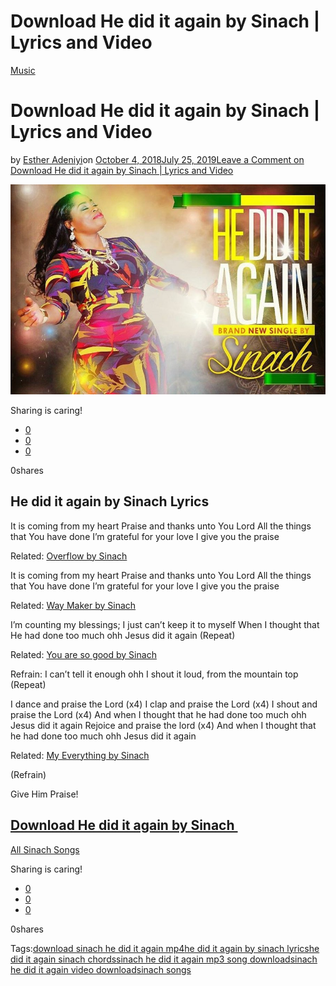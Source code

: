 # Download He did it again by Sinach | Lyrics and Video

[Music](https://estheradeniyi.com/category/music/)
# Download He did it again by Sinach | Lyrics and Video

by [Esther Adeniyi](https://estheradeniyi.com/author/esther-adeniyi/)on [October 4, 2018July 25, 2019](https://estheradeniyi.com/download-he-did-it-again-by-sinach/)[Leave a Comment on Download He did it again by Sinach | Lyrics and Video](https://estheradeniyi.com/download-he-did-it-again-by-sinach/#respond)

![He did it again by Sinach](images\Sinach-He-Did-It-Again.jpg)

Sharing is caring!

- [0](https://www.facebook.com/sharer/sharer.php?u=https%3A%2F%2Festheradeniyi.com%2Fdownload-he-did-it-again-by-sinach%2F&amp;t=Download%20He%20did%20it%20again%20by%20Sinach%20%7C%20Lyrics%20and%20Video)
- [0](https://twitter.com/intent/tweet?text=Download%20He%20did%20it%20again%20by%20Sinach%20%7C%20Lyrics%20and%20Video&amp;url=https%3A%2F%2Festheradeniyi.com%2Fdownload-he-did-it-again-by-sinach%2F)
- [0](#)

0shares

## He did it again by Sinach Lyrics

It is coming from my heart
 Praise and thanks unto You Lord
 All the things that You have done
 I&#x2019;m grateful for your love
 I give you the praise

Related: [Overflow by Sinach](https://estheradeniyi.com/overflow-by-sinach-lyrics-mp3-download-video/)

It is coming from my heart
 Praise and thanks unto You Lord
 All the things that You have done
 I&#x2019;m grateful for your love
 I give you the praise

Related: [Way Maker by Sinach](https://estheradeniyi.com/way-maker-by-sinach-lyrics-mp3-download/)

I&#x2019;m counting my blessings;
 I just can&#x2019;t keep it to myself
 When I thought that He had done too much ohh
 Jesus did it again (Repeat)

Related: [You are so good by Sinach](https://estheradeniyi.com/you-are-so-good-by-sinach-lyrics-mp3/)

Refrain:
 I can&#x2019;t tell it enough ohh
 I shout it loud, from the mountain top (Repeat)

I dance and praise the Lord (x4)
 I clap and praise the Lord (x4)
 I shout and praise the Lord (x4)
 And when I thought that he had done too much ohh
 Jesus did it again
 Rejoice and praise the lord (x4)
 And when I thought that he had done too much ohh
 Jesus did it again

Related: [My Everything by Sinach](https://estheradeniyi.com/my-everything-by-sinach-lyrics-mp3/)

(Refrain)

Give Him Praise!

## [Download He did it again by Sinach&#xA0;](https://busysinging.com/sinach-he-did-it-again-2016-download/)

[All Sinach&#xA0;Songs](https://estheradeniyi.com/all-sinach-songs-a-comprehensive-list/)

Sharing is caring!

- [0](https://www.facebook.com/sharer/sharer.php?u=https%3A%2F%2Festheradeniyi.com%2Fdownload-he-did-it-again-by-sinach%2F&amp;t=Download%20He%20did%20it%20again%20by%20Sinach%20%7C%20Lyrics%20and%20Video)
- [0](https://twitter.com/intent/tweet?text=Download%20He%20did%20it%20again%20by%20Sinach%20%7C%20Lyrics%20and%20Video&amp;url=https%3A%2F%2Festheradeniyi.com%2Fdownload-he-did-it-again-by-sinach%2F)
- [0](#)

0shares

Tags:[download sinach he did it again mp4](https://estheradeniyi.com/tag/download-sinach-he-did-it-again-mp4/)[he did it again by sinach lyrics](https://estheradeniyi.com/tag/he-did-it-again-by-sinach-lyrics/)[he did it again sinach chords](https://estheradeniyi.com/tag/he-did-it-again-sinach-chords/)[sinach he did it again mp3 song download](https://estheradeniyi.com/tag/sinach-he-did-it-again-mp3-song-download/)[sinach he did it again video download](https://estheradeniyi.com/tag/sinach-he-did-it-again-video-download/)[sinach songs](https://estheradeniyi.com/tag/sinach-songs/)